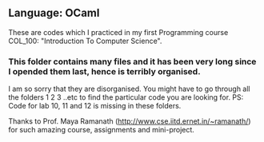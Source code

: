 ## Language: OCaml
These are codes which I practiced in my first Programming course COL_100: "Introduction To Computer Science".

### This folder contains many files and it has been very long since I opended them last, hence is terribly organised.
I am so sorry that they are disorganised. You might have to go through all the folders 1 2 3 ..etc to find the particular code you are looking for.
PS: Code for lab 10, 11 and 12 is missing in these folders.

Thanks to Prof. Maya Ramanath (http://www.cse.iitd.ernet.in/~ramanath/) for such amazing course, assignments and mini-project.

